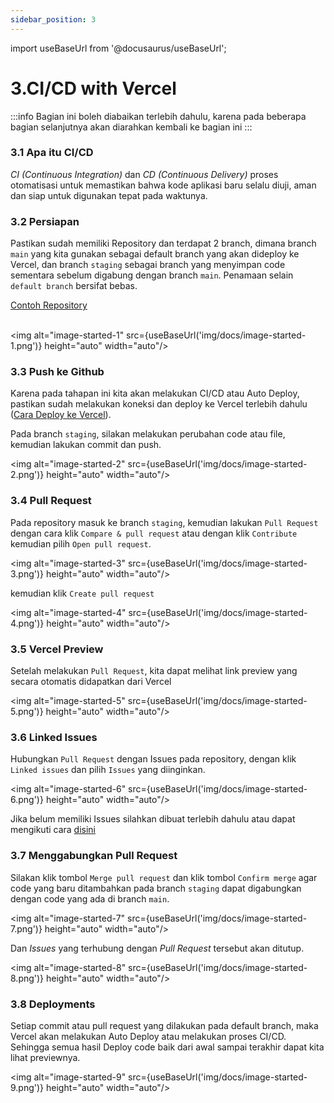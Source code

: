 ```yaml
---
sidebar_position: 3
---
```


import useBaseUrl from '@docusaurus/useBaseUrl';

# 3.CI/CD with Vercel

:::info
Bagian ini boleh diabaikan terlebih dahulu, karena pada beberapa bagian selanjutnya akan diarahkan kembali ke bagian ini
:::

### 3.1 Apa itu CI/CD

_CI (Continuous Integration)_ dan _CD (Continuous Delivery)_ proses otomatisasi untuk memastikan bahwa kode aplikasi baru selalu diuji, aman dan siap untuk digunakan tepat pada waktunya.

### 3.2 Persiapan

Pastikan sudah memiliki Repository dan terdapat 2 branch, dimana branch `main` yang kita gunakan sebagai default branch yang akan dideploy ke Vercel, dan branch `staging` sebagai branch yang menyimpan code sementara sebelum digabung dengan branch `main`. Penamaan selain `default branch` bersifat bebas.

<a class="btn-example-code" href="https://github.com/demo-dumbways/learn-ci-cd-auto-deploy/tree/main">
Contoh Repository
</a>

<br />
<br />

<img alt="image-started-1" src={useBaseUrl('img/docs/image-started-1.png')} height="auto" width="auto"/>

### 3.3 Push ke Github

Karena pada tahapan ini kita akan melakukan CI/CD atau Auto Deploy, pastikan sudah melakukan koneksi dan deploy ke Vercel terlebih dahulu ([Cara Deploy ke Vercel](https://dumbways-ebook.netlify.app/getting-started/deployment/deploy-to-vercel)).

Pada branch `staging`, silakan melakukan perubahan code atau file, kemudian lakukan commit dan push.

<img alt="image-started-2" src={useBaseUrl('img/docs/image-started-2.png')} height="auto" width="auto"/>

### 3.4 Pull Request

Pada repository masuk ke branch `staging`, kemudian lakukan `Pull Request` dengan cara klik `Compare & pull request` atau dengan klik `Contribute` kemudian pilih `Open pull request`.

<img alt="image-started-3" src={useBaseUrl('img/docs/image-started-3.png')} height="auto" width="auto"/>

kemudian klik `Create pull request`

<img alt="image-started-4" src={useBaseUrl('img/docs/image-started-4.png')} height="auto" width="auto"/>

### 3.5 Vercel Preview

Setelah melakukan `Pull Request`, kita dapat melihat link preview yang secara otomatis didapatkan dari Vercel

<img alt="image-started-5" src={useBaseUrl('img/docs/image-started-5.png')} height="auto" width="auto"/>

### 3.6 Linked Issues

Hubungkan `Pull Request` dengan Issues pada repository, dengan klik `Linked issues` dan pilih `Issues` yang diinginkan.

<img alt="image-started-6" src={useBaseUrl('img/docs/image-started-6.png')} height="auto" width="auto"/>

Jika belum memiliki Issues silahkan dibuat terlebih dahulu atau dapat mengikuti cara [disini](https://dumbways-ebook.netlify.app/getting-started/project-management/issue-dan-status-project)

### 3.7 Menggabungkan Pull Request

Silakan klik tombol `Merge pull request` dan klik tombol `Confirm merge` agar code yang baru ditambahkan pada branch `staging` dapat digabungkan dengan code yang ada di branch `main`.

<img alt="image-started-7" src={useBaseUrl('img/docs/image-started-7.png')} height="auto" width="auto"/>

Dan _Issues_ yang terhubung dengan _Pull Request_ tersebut akan ditutup.

<img alt="image-started-8" src={useBaseUrl('img/docs/image-started-8.png')} height="auto" width="auto"/>

### 3.8 Deployments

Setiap commit atau pull request yang dilakukan pada default branch, maka Vercel akan melakukan Auto Deploy atau melakukan proses CI/CD. Sehingga semua hasil Deploy code baik dari awal sampai terakhir dapat kita lihat previewnya.

<img alt="image-started-9" src={useBaseUrl('img/docs/image-started-9.png')} height="auto" width="auto"/>
